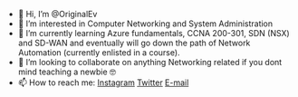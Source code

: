 - 👋 Hi, I’m @OriginalEv
- 👀 I’m interested in Computer Networking and System Administration
- 🌱 I’m currently learning Azure fundamentals, CCNA 200-301, SDN (NSX) and SD-WAN and eventually will go down the path of Network Automation (currently enlisted in a course). 
- 💞️ I’m looking to collaborate on anything Networking related if you dont mind teaching a newbie 🤓
- 📫 How to reach me: [Instagram](https://www.instagram.com/nedic_nikola/) [Twitter](https://twitter.com/evviebearr) [E-mail](mail_to:nedic_nikola@outlook.com?subject=[GitHub])

<!---
OriginalEv/OriginalEv is a ✨ special ✨ repository because its `README.md` (this file) appears on your GitHub profile.
You can click the Preview link to take a look at your changes.
--->

